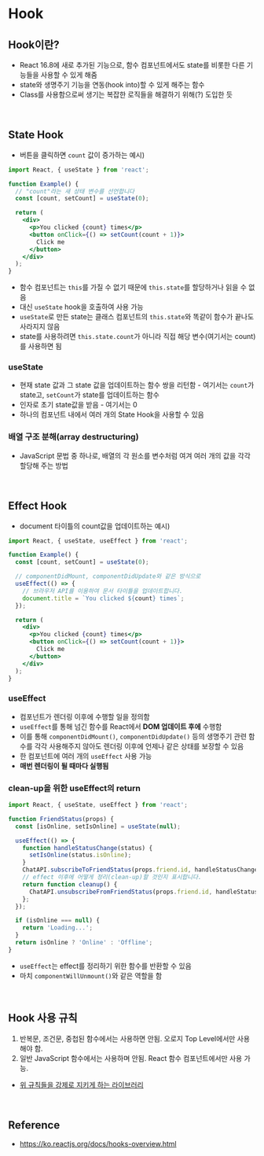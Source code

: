 # Hook

## Hook이란?
* React 16.8에 새로 추가된 기능으로, 함수 컴포넌트에서도 state를 비롯한 다른 기능들을 사용할 수 있게 해줌
* state와 생명주기 기능을 연동(hook into)할 수 있게 해주는 함수
* Class를 사용함으로써 생기는 복잡한 로직들을 해결하기 위해(?) 도입한 듯

<br>

## State Hook
* 버튼을 클릭하면 `count` 값이 증가하는 예시)

```jsx
import React, { useState } from 'react';

function Example() {
  // "count"라는 새 상태 변수를 선언합니다
  const [count, setCount] = useState(0);

  return (
    <div>
      <p>You clicked {count} times</p>
      <button onClick={() => setCount(count + 1)}>
        Click me
      </button>
    </div>
  );
}
```
* 함수 컴포넌트는 `this`를 가질 수 없기 때문에 `this.state`를 할당하거나 읽을 수 없음
* 대신 `useState` hook을 호출하여 사용 가능
* `useState`로 만든 state는 클래스 컴포넌트의 `this.state`와 똑같이 함수가 끝나도 사라지지 않음
* state를 사용하려면 `this.state.count`가 아니라 직접 해당 변수(여기서는 count)를 사용하면 됨

### useState
* 현재 state 값과 그 state 값을 업데이트하는 함수 쌍을 리턴함 - 여기서는 `count`가 state고, `setCount`가 state를 업데이트하는 함수
* 인자로 초기 state값을 받음 - 여기서는 0
* 하나의 컴포넌트 내에서 여러 개의 State Hook을 사용할 수 있음

### 배열 구조 분해(array destructuring)
* JavaScript 문법 중 하나로, 배열의 각 원소를 변수처럼 여겨 여러 개의 값을 각각 할당해 주는 방법

<br>

## Effect Hook
* document 타이틀의 count값을 업데이트하는 예시)

```jsx
import React, { useState, useEffect } from 'react';

function Example() {
  const [count, setCount] = useState(0);

  // componentDidMount, componentDidUpdate와 같은 방식으로
  useEffect(() => {
    // 브라우저 API를 이용하여 문서 타이틀을 업데이트합니다.
    document.title = `You clicked ${count} times`;
  });

  return (
    <div>
      <p>You clicked {count} times</p>
      <button onClick={() => setCount(count + 1)}>
        Click me
      </button>
    </div>
  );
}
```

### useEffect
* 컴포넌트가 렌더링 이후에 수행할 일을 정의함
* `useEffect`를 통해 넘긴 함수를 React에서 **DOM 업데이트 후에** 수행함
* 이를 통해 `componentDidMount()`, `componentDidUpdate()` 등의 생명주기 관련 함수를 각각 사용해주지 않아도 렌더링 이후에 언제나 같은 상태를 보장할 수 있음
* 한 컴포넌트에 여러 개의 `useEffect` 사용 가능
* **매번 렌더링이 될 때마다 실행됨**

### clean-up을 위한 useEffect의 return
```jsx
import React, { useState, useEffect } from 'react';

function FriendStatus(props) {
  const [isOnline, setIsOnline] = useState(null);

  useEffect(() => {
    function handleStatusChange(status) {
      setIsOnline(status.isOnline);
    }
    ChatAPI.subscribeToFriendStatus(props.friend.id, handleStatusChange);
    // effect 이후에 어떻게 정리(clean-up)할 것인지 표시합니다.
    return function cleanup() {
      ChatAPI.unsubscribeFromFriendStatus(props.friend.id, handleStatusChange);
    };
  });

  if (isOnline === null) {
    return 'Loading...';
  }
  return isOnline ? 'Online' : 'Offline';
}
```
* `useEffect`는 effect를 정리하기 위한 함수를 반환할 수 있음
* 마치 `componentWillUnmount()`와 같은 역할을 함

<br>

## Hook 사용 규칙
1. 반복문, 조건문, 중첩된 함수에서는 사용하면 안됨. 오로지 Top Level에서만 사용해야 함.
2. 일반 JavaScript 함수에서는 사용하며 안됨. React 함수 컴포넌트에서만 사용 가능.
* [위 규칙들을 강제로 지키게 하는 라이브러리](https://www.npmjs.com/package/eslint-plugin-react-hooks)

<br>

## Reference
* <https://ko.reactjs.org/docs/hooks-overview.html>